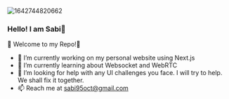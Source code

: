 ![1642744820662](https://user-images.githubusercontent.com/24649829/177764340-59b98e6f-cc53-4c83-b680-9e7a5ae5d440.jpeg)

### Hello! I am Sabi👋

🫶 Welcome to my Repo!🫶

- 🔭 I’m currently working on my personal website using Next.js
- 🌱 I’m currently learning about Websocket and WebRTC
- 🤔 I’m looking for help with any UI challenges you face. I will try to help. We shall fix it together.
- 📫 Reach me at sabi95oct@gmail.com

